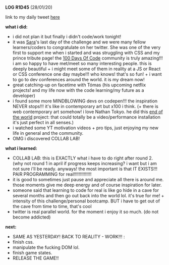 **LOG R1D45** (28/01/20)

link to my daily tweet [here](https://twitter.com/Nightcoder2/status/1222037339985281024)

**what i did:**

- i did not plan it but finally i didn't code/work tonight! 
- it was [Sara](https://twitter.com/DetentionTech)'s last day of the challenge and we were many fellow learners/coders to congratulate on her twitter. She was one of the very first to support me when i started and was struggling with CSS and my prince tribute page! 
the [100 Days Of Code](https://www.100daysofcode.com/) community is truly amazing!!! i am so happy to have met/meet so many interesting people. this is deeply beautiful + i might meet some of them in reality at a JS or React or CSS conference one day maybe!!! who knows! that's so fun! + i want to go to dev conferences around the world. it is my dream now!
- great catching-up on facetime with Tómas (his upcoming netflix projects! and my life now with the code learning/my future as a developer) 
- i found some more MINDBLOWING devs on codepen!!! the inspiration NEVER stops!!! it's like in contemporary art but x100 i think. (+ there is web contemporary art somehow! i love Nathan Tokyo. he did this [end of the world](http://eotw.nathan.tokyo/) project: that could totally be a video/performance installation it's just perfect in all senses.)
- i watched some YT  motivation videos + pro tips, just enjoying my new life in general and the community.
- OMG i discovered COLLAB LAB!

**what i learned:**

- COLLAB LAB: this is EXACTLY what i have to do right after round 2. (why not round 1 in april if progress keeps increasing? 
i want but i am not sure i'll be ready. anyways! the most important is that IT EXISTS!!! PAIR PROGRAMMING  for real!!!!!!!!!!!!!! 
- it is good to sometimes just pause and appreciate all there is around me. those moments give me deep energy and of course inspiration for later.
- someone said that learning to code for real is like go hide in a cave for several months and then go out back into the world lol. it's true for me! + intensity of this challenge/personal bootcamp. BUT i have to get out of the cave from time to time, that's cool 
- twitter is real parallel world. for the moment i enjoy it so much. (do not become addicted)

**next:**

- SAME AS YESTERDAY! BACK TO REALITY - WORK!!! :
- finish css.
- manipulate the fucking DOM lol.
- finish game states.
- RELEASE THE GAME!!
